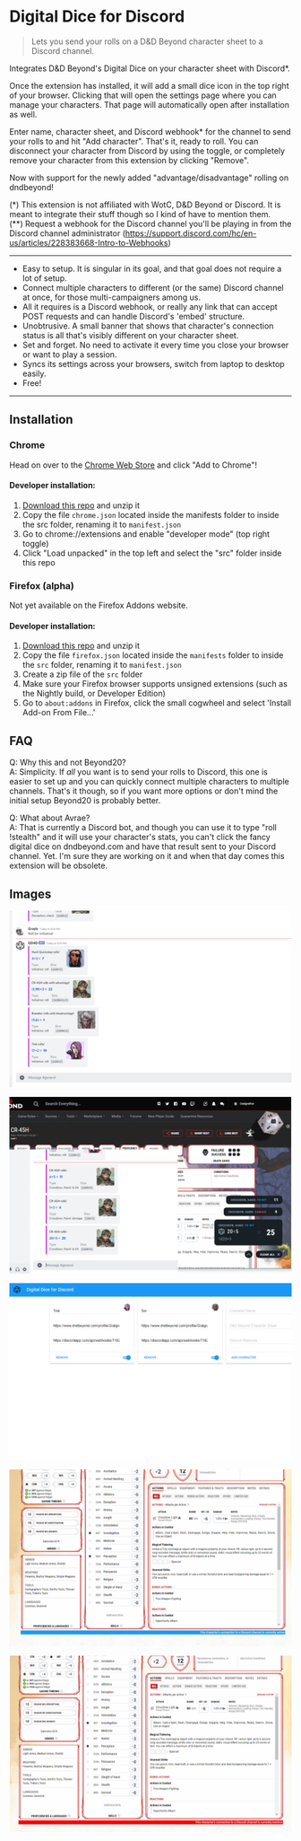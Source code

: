 # Digital Dice for Discord
>Lets you send your rolls on a D&D Beyond character sheet to a Discord channel. 

Integrates D&D Beyond's Digital Dice on your character sheet with Discord*.

Once the extension has installed, it will add a small dice icon in the top right of your browser. Clicking that will 
open the settings page where you can manage your characters. That page will automatically open after installation as 
well.

Enter name, character sheet, and Discord webhook* for the channel to send your rolls to and hit "Add character". 
That's it, ready to roll. You can disconnect your character from Discord by using the toggle, or completely remove 
your character from this extension by clicking "Remove".

Now with support for the newly added "advantage/disadvantage" rolling on dndbeyond!

(\*) This extension is not affiliated with WotC, D&D Beyond or Discord. It is meant to integrate their stuff 
though so I kind of have to mention them.  
(\*\*) Request a webhook for the Discord channel you'll be playing in from the Discord channel administrator 
(https://support.discord.com/hc/en-us/articles/228383668-Intro-to-Webhooks)

-----------------------------------------------------------------------

- Easy to setup. It is singular in its goal, and that goal does not require a lot of setup.
- Connect multiple characters to different (or the same) Discord channel at once, for those multi-campaigners among us.
- All it requires is a Discord webhook, or really any link that can accept POST requests and can handle Discord's 'embed' structure.
- Unobtrusive. A small banner that shows that character's connection status is all that's visibly different on your character sheet.
- Set and forget. No need to activate it every time you close your browser or want to play a session.
- Syncs its settings across your browsers, switch from laptop to desktop easily.
- Free!

-----------------------------------------------------------------------
## Installation

### Chrome

Head on over to the [Chrome Web Store](https://chrome.google.com/webstore/detail/digital-dice-for-discord/oihhmjdpffiifofgmhkjimhnbfhelinm) and click "Add to Chrome"!

#### Developer installation:
1. [Download this repo](https://github.com/nick-vanpraet/dndbeyonddigitaldicefordiscord/archive/master.zip) and unzip it
2. Copy the file `chrome.json` located inside the manifests folder to inside the src folder, renaming it to `manifest.json`
3. Go to chrome://extensions and enable "developer mode" (top right toggle)
4. Click "Load unpacked" in the top left and select the "src" folder inside this repo

### Firefox (alpha)

Not yet available on the Firefox Addons website.

#### Developer installation:
1. [Download this repo](https://github.com/nick-vanpraet/dndbeyonddigitaldicefordiscord/archive/master.zip) and unzip it
2. Copy the file `firefox.json` located inside the `manifests` folder to inside the `src` folder, renaming it to `manifest.json`
3. Create a zip file of the `src` folder
4. Make sure your Firefox browser supports unsigned extensions (such as the Nightly build, or Developer Edition)
5. Go to `about:addons` in Firefox, click the small cogwheel and select 'Install Add-on From File...'

## FAQ

Q: Why this and not Beyond20?  
A: Simplicity. If *all* you want is to send your rolls to Discord, this one is easier to set up and you can quickly 
connect multiple characters to multiple channels. That's it though, so if you want more options or don't mind the 
initial setup Beyond20 is probably better.

Q: What about Avrae?  
A: That is currently a Discord bot, and though you can use it to type "roll !stealth" and it will use your character's 
stats, you can't click the fancy digital dice on dndbeyond.com and have that result sent to your Discord channel. Yet. 
I'm sure they are working on it and when that day comes this extension will be obsolete.

## Images

![alt text](store/slides/discord-msg.png "The dice roll after it is sent to Discord.")

![alt text](store/slides/sendtodiscord.png "Sending to Discord.")

![alt text](store/slides/settings.png "The settings pane.")

![alt text](store/slides/tinkconnected.png "Connected.")

![alt text](store/slides/tinkdisconnected.png "Disconnected.")